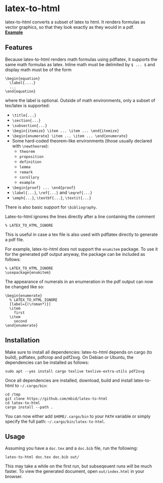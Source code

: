 # latex-to-html

latex-to-html converts a subset of latex to html.
It renders formulas as vector graphics, so that they look exactly as they would in a pdf.  
[**Example**](https://latex-to-html.mbid.me/)

## Features

Because latex-to-html renders math formulas using pdflatex, it supports the same math formulas as latex.
Inline math must be delimited by `$ ... $` and display math must be of the form
```
\begin{equation}
  \label{....}
  ...
\end{equation}
```
where the label is optional.
Outside of math environments, only a subset of tex/latex is supported:

- `\title{...}`
- `\section{...}`
- `\subsection{...}`
- `\begin{itemize} \item ... \item ... \end{itemize}`
- `\begin{enumerate} \item ... \item ... \end{enumerate}`
- Some hard-coded theorem-like environments (those usually declared with `\newtheorem`):
  * `theorem`
  * `proposition`
  * `definition`
  * `lemma`
  * `remark`
  * `corollary`
  * `example`
- `\begin{proof} ... \end{proof}`
- `\label{...}`, `\ref{...}` and `\eqref{...}`
- `\emph{...}`, `\textbf{...}`, `\textit{...}`

There is also basic support for `\bibliography`.

Latex-to-html ignores the lines directly after a line containing the comment
```
% LATEX_TO_HTML_IGNORE
```
This is useful in case a tex file is also used with pdflatex directly to generate a pdf file.

For example, latex-to-html does not support the `enumitem` package.
To use it for the generated pdf output anyway, the package can be included as follows:
```
% LATEX_TO_HTML_IGNORE
\usepackage{enumitem}
```
The appearance of numerals in an enumeration in the pdf output can now be changed like so:
```
\begin{enumerate}
  % LATEX_TO_HTML_IGNORE
  [label={(\roman*)}]
  \item
    first
  \item
    second
\end{enumerate}
```

## Installation

Make sure to install all dependencies:
latex-to-html depends on cargo (to build), pdflatex, pdfcrop and pdf2svg.
On Debian or Ubuntu, the dependencies can be installed as follows:
```
sudo apt --yes install cargo texlive texlive-extra-utils pdf2svg
```

Once all dependencies are installed, download, build and install latex-to-html to `~/.cargo/bin`:
```
cd /tmp
git clone https://github.com/mbid/latex-to-html
cd latex-to-html
cargo install --path .
```
You can now either add `$HOME/.cargo/bin` to your `PATH` variable or simply specify the full path: `~/.cargo/bin/latex-to-html`.

## Usage

Assuming you have a `doc.tex` and a `doc.bib` file, run the following:
```
latex-to-html doc.tex doc.bib out/
```
This may take a while on the first run, but subseqeuent runs will be much faster.
To view the generated document, open `out/index.html` in your browser.
